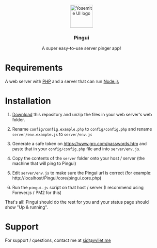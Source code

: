 <p align="center">
  <a href="https://github.com/sidvanvliet/Pingui/">
    <img src="https://i.imgur.com/l4Do6a5.png" alt="Yosemite UI logo" width="75" height="75">
  </a>
  
  <h3 align="center">Pingui</h3>
  <p align="center">
    A super easy-to-use server pinger app!
  </p>
</p>

# Requirements
A web server with <a href="https://www.php.net/">PHP</a> and a server that can run <a href="https://nodejs.org/">Node.js</a>

# Installation
1. <a href="https://github.com/sidvanvliet/Pingui/archive/master.zip">Download</a> this repository and unzip the files in your web server's web folder.

2. Rename `config/config.example.php` to `config/config.php` and rename `server/env.example.js` to `server/env.js`

3. Generate a safe token on <a href="https://www.grc.com/passwords.htm">https://www.grc.com/passwords.htm</a> and paste that in your `config/config.php` file and into `server/env.js`.

4. Copy the contents of the `server` folder onto your host / server (the machine that will ping to Pingui)

5. Edit `server/env.js` to make sure the Pingui url is correct (for example: http://localhost/Pingui/core/pingui.core.php)

6. Run the `pingui.js` script on that host / server (I recommend using Forever.js / PM2 for this)

That's all! Pingui should do the rest for you and your status page should show "Up & running".

# Support
For support / questions, contact me at <a href="mailto:sid@vvliet.me">sid@vvliet.me</a>
